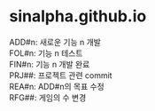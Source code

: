 # sinalpha.github.io   
ADD#n: 새로운 기능 n 개발  
FOL#n: 기능 n 테스트  
FIN#n: 기능 n 개발 완료  
PRJ##: 프로젝트 관련 commit   
REA#n: ADD#n의 목표 수정   
RFG##: 게임의 수 변경